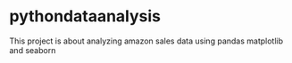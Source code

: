 # pythondataanalysis
This project is about analyzing amazon sales data using pandas matplotlib and seaborn
